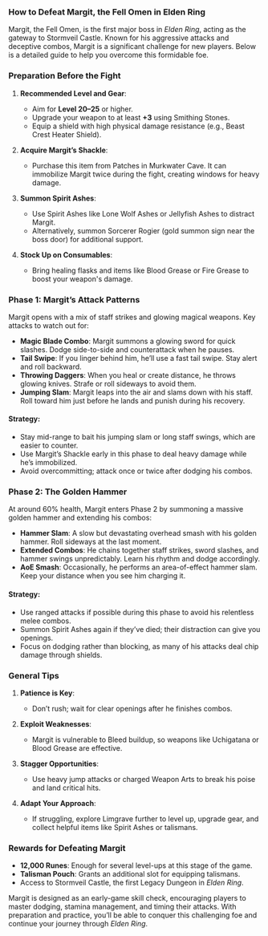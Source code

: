### **How to Defeat Margit, the Fell Omen in Elden Ring**

Margit, the Fell Omen, is the first major boss in *Elden Ring*, acting as the gateway to Stormveil Castle. Known for his aggressive attacks and deceptive combos, Margit is a significant challenge for new players. Below is a detailed guide to help you overcome this formidable foe.

### **Preparation Before the Fight**

1. **Recommended Level and Gear**:
   - Aim for **Level 20–25** or higher.
   - Upgrade your weapon to at least **+3** using Smithing Stones.
   - Equip a shield with high physical damage resistance (e.g., Beast Crest Heater Shield).

2. **Acquire Margit’s Shackle**:
   - Purchase this item from Patches in Murkwater Cave. It can immobilize Margit twice during the fight, creating windows for heavy damage.

3. **Summon Spirit Ashes**:
   - Use Spirit Ashes like Lone Wolf Ashes or Jellyfish Ashes to distract Margit.
   - Alternatively, summon Sorcerer Rogier (gold summon sign near the boss door) for additional support.

4. **Stock Up on Consumables**:
   - Bring healing flasks and items like Blood Grease or Fire Grease to boost your weapon's damage.

### **Phase 1: Margit’s Attack Patterns**

Margit opens with a mix of staff strikes and glowing magical weapons. Key attacks to watch out for:

- **Magic Blade Combo**: Margit summons a glowing sword for quick slashes. Dodge side-to-side and counterattack when he pauses.
- **Tail Swipe**: If you linger behind him, he’ll use a fast tail swipe. Stay alert and roll backward.
- **Throwing Daggers**: When you heal or create distance, he throws glowing knives. Strafe or roll sideways to avoid them.
- **Jumping Slam**: Margit leaps into the air and slams down with his staff. Roll toward him just before he lands and punish during his recovery.

#### Strategy:
- Stay mid-range to bait his jumping slam or long staff swings, which are easier to counter.
- Use Margit’s Shackle early in this phase to deal heavy damage while he’s immobilized.
- Avoid overcommitting; attack once or twice after dodging his combos.

### **Phase 2: The Golden Hammer**

At around 60% health, Margit enters Phase 2 by summoning a massive golden hammer and extending his combos:

- **Hammer Slam**: A slow but devastating overhead smash with his golden hammer. Roll sideways at the last moment.
- **Extended Combos**: He chains together staff strikes, sword slashes, and hammer swings unpredictably. Learn his rhythm and dodge accordingly.
- **AoE Smash**: Occasionally, he performs an area-of-effect hammer slam. Keep your distance when you see him charging it.

#### Strategy:
- Use ranged attacks if possible during this phase to avoid his relentless melee combos.
- Summon Spirit Ashes again if they’ve died; their distraction can give you openings.
- Focus on dodging rather than blocking, as many of his attacks deal chip damage through shields.

### **General Tips**

1. **Patience is Key**:
   - Don’t rush; wait for clear openings after he finishes combos.

2. **Exploit Weaknesses**:
   - Margit is vulnerable to Bleed buildup, so weapons like Uchigatana or Blood Grease are effective.

3. **Stagger Opportunities**:
   - Use heavy jump attacks or charged Weapon Arts to break his poise and land critical hits.

4. **Adapt Your Approach**:
   - If struggling, explore Limgrave further to level up, upgrade gear, and collect helpful items like Spirit Ashes or talismans.

### **Rewards for Defeating Margit**

- **12,000 Runes**: Enough for several level-ups at this stage of the game.
- **Talisman Pouch**: Grants an additional slot for equipping talismans.
- Access to Stormveil Castle, the first Legacy Dungeon in *Elden Ring*.

Margit is designed as an early-game skill check, encouraging players to master dodging, stamina management, and timing their attacks. With preparation and practice, you’ll be able to conquer this challenging foe and continue your journey through *Elden Ring*.